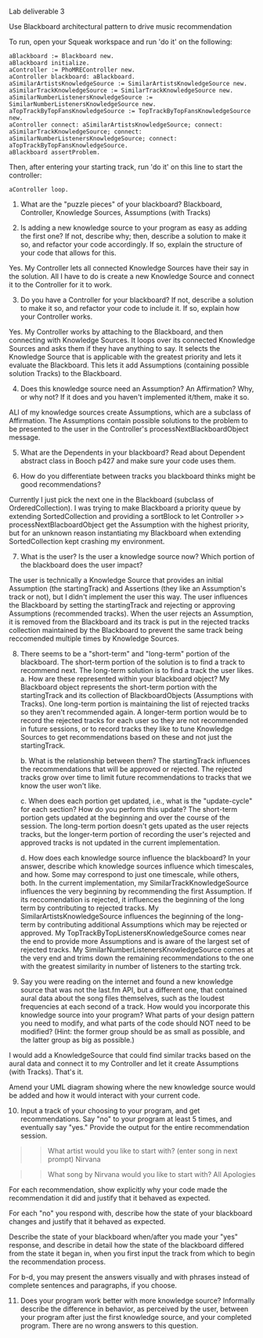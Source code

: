 Lab deliverable 3

Use Blackboard architectural pattern to drive music recommendation 

To run, open your Squeak workspace and run 'do it' on the following:

	aBlackboard := Blackboard new.
	aBlackboard initialize.
	aController := PhoMREController new.
	aController blackboard: aBlackboard.
	aSimilarArtistsKnowledgeSource := SimilarArtistsKnowledgeSource new.
	aSimilarTrackKnowledgeSource := SimilarTrackKnowledgeSource new.
	aSimilarNumberListenersKnowledgeSource := SimilarNumberListenersKnowledgeSource new.
	aTopTrackByTopFansKnowledgeSource := TopTrackByTopFansKnowledgeSource new.
	aController connect: aSimilarArtistsKnowledgeSource; connect: aSimilarTrackKnowledgeSource; connect: aSimilarNumberListenersKnowledgeSource; connect: aTopTrackByTopFansKnowledgeSource.
	aBlackboard assertProblem.

Then, after entering your starting track, run 'do it' on this line to start the controller:

	aController loop.


1. What are the "puzzle pieces" of your blackboard?
Blackboard, Controller, Knowledge Sources, Assumptions (with Tracks)

2. Is adding a new knowledge source to your program as easy as adding the first one? If not, describe why; then, describe a solution to make it so, and refactor your code accordingly. If so, explain the structure of your code that allows for this.

Yes. My Controller lets all connected Knowledge Sources have their say in the solution. All I have to do is create a new Knowledge Source and connect it to the Controller for it to work.

3. Do you have a Controller for your blackboard? If not, describe a solution to make it so, and refactor your code to include it. If so, explain how your Controller works.

Yes. My Controller works by attaching to the Blackboard, and then connecting with Knowledge Sources. It loops over its connected Knowledge Sources and asks them if they have anything to say. It selects the Knowledge Source that is applicable with the greatest priority and lets it evaluate the Blackboard. This lets it add Assumptions (containing possible solution Tracks) to the Blackboard.

4. Does this knowledge source need an Assumption? An Affirmation? Why, or why not? If it does and you haven't implemented it/them, make it so.

ALl of my knowledge sources create Assumptions, which are a subclass of Affirmation. The Assumptions contain possible solutions to the problem to be presented to the user in the Controller's processNextBlackboardObject message.

5. What are the Dependents in your blackboard? Read about Dependent abstract class in Booch p427 and make sure your code uses them.


6. How do you differentiate between tracks you blackboard thinks might be good recommendations? 

Currently I just pick the next one in the Blackboard (subclass of OrderedCollection). I was trying to make Blackboard a priority queue by extending SortedCollection and providing a sortBlock to let Controller >> processNextBlacboardObject get the Assumption with the highest priority, but for an unknown reason instantiating my Blackboard when extending SortedCollection kept crashing my environment.

7. What is the user? Is the user a knowledge source now? Which portion of the blackboard does the user impact?

The user is technically a Knowledge Source that provides an initial Assumption (the startingTrack) and Assertions (they like an Assumption's track or not), but I didn't implement the user this way. The user influences the Blackboard by setting the startingTrack and rejecting or approving Assumptions (recommended tracks). When the user rejects an Assumption, it is removed from the Blackboard and its track is put in the rejected tracks collection maintained by the Blackboard to prevent the same track being reccomended multiple times by Knowledge Sources.


8. There seems to be a "short-term" and "long-term" portion of the blackboard. The short-term portion of the solution is to find a track to recommend next. The long-term solution is to find a track the user likes.
	a. How are these represented within your blackboard object?
	My Blackboard object represents the short-term portion with the startingTrack and its collection of BlackboardObjects (Assumptions with Tracks). One long-term portion is maintaining the list of rejected tracks so they aren't recommended again. A longer-term portion would be to record the rejected tracks for each user so they are not recommended in future sessions, or to record tracks they like to tune  Knowledge Sources to get recommendations based on these and not just the startingTrack. 

	b. What is the relationship between them?
	The startingTrack influences the recommendations that will be approved or rejected. The rejected tracks grow over time to limit future recommendations to tracks that we know the user won't like.

	c. When does each portion get updated, i.e., what is the "update-cycle" for each section? How do you perform this update?
	The short-term portion gets updated at the beginning and over the course of the session. The long-term portion doesn't gets upated as the user rejects tracks, but the longer-term portion of recording the user's rejected and approved tracks is not updated in the current implementation.

	d. How does each knowledge source influence the blackboard? In your answer, describe which knowledge sources influence which timescales, and how. Some may correspond to just one timescale, while others, both.
	In the current implementation, my SimilarTrackKnowledgeSource influences the very beginning by recommending the first Assumption. If its reccomendation is rejected, it influences the beginning of the long term by contributing to rejected tracks. My SimilarArtistsKnowledgeSource influences the beginning of the long-term by contributing additional Assumptions which may be rejected or approved. My TopTrackByTopListenersKnowledgeSource comes near the end to provide more Assumptions and is aware of the largest set of rejected tracks. My SimilarNumberListenersKnowledgeSource comes at the very end and trims down the remaining recommendations to the one with the greatest similarity in number of listeners to the starting trck.

9. Say you were reading on the internet and found a new knowledge source that was not the last.fm API, but a different one, that contained aural data about the song files themselves, such as the loudest frequencies at each second of a track.
How would you incorporate this knowledge source into your program? What parts of your design pattern you need to modify, and what parts of the code should NOT need to be modified? (Hint: the former group should be as small as possible, and the latter group as big as possible.)

I would add a KnowledgeSource that could find similar tracks based on the aural data and connect it to my Controller and let it create Assumptions (with Tracks). That's it.

Amend your UML diagram showing where the new knowledge source would be added and how it would interact with your current code.

10. Input a track of your choosing to your program, and get recommendations. Say "no" to your program at least 5 times, and eventually say "yes."
Provide the output for the entire recommendation session.

>>What artist would you like to start with? (enter song in next prompt)
Nirvana

>>What song by Nirvana would you like to start with?
All Apologies


For each recommendation, show explicitly why your code made the recommendation it did and justify that it behaved as expected.

For each "no" you respond with, describe how the state of your blackboard changes and justify that it behaved as expected.

Describe the state of your blackboard when/after you made your "yes" response, and describe in detail how the state of the blackboard differed from the state it began in, when you first input the track from which to begin the recommendation process.

For b-d, you may present the answers visually and with phrases instead of complete sentences and paragraphs, if you choose.

11. Does your program work better with more knowledge source? Informally describe the difference in behavior, as perceived by the user, between your program after just the first knowledge source, and your completed program. There are no wrong answers to this question.